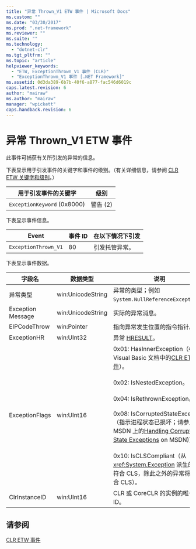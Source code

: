 ```yaml
---
title: "异常 Thrown_V1 ETW 事件 | Microsoft Docs"
ms.custom: ""
ms.date: "03/30/2017"
ms.prod: ".net-framework"
ms.reviewer: ""
ms.suite: ""
ms.technology: 
  - "dotnet-clr"
ms.tgt_pltfrm: ""
ms.topic: "article"
helpviewer_keywords: 
  - "ETW, ExceptionThrown_V1 事件 (CLR)"
  - "ExceptionThrown_V1 事件 [.NET Framework]"
ms.assetid: 0d3da389-6b7b-40f6-a877-fac546d6019c
caps.latest.revision: 6
author: "mairaw"
ms.author: "mairaw"
manager: "wpickett"
caps.handback.revision: 6
---
```

# 异常 Thrown_V1 ETW 事件
此事件可捕获有关所引发的异常的信息。  
  
 下表显示用于引发事件的关键字和事件的级别。（有关详细信息，请参阅 [CLR ETW 关键字和级别](../../../docs/framework/performance/clr-etw-keywords-and-levels.md)。）  
  
|用于引发事件的关键字|级别|  
|----------------|--------|  
|`ExceptionKeyword` \(0x8000\)|警告 \(2\)|  
  
 下表显示事件信息。  
  
|Event|事件 ID|在以下情况下引发|  
|-----------|-----------|--------------|  
|`ExceptionThrown_V1`|80|引发托管异常。|  
  
 下表显示事件数据。  
  
|字段名|数据类型|说明|  
|---------|----------|--------|  
|异常类型|win:UnicodeString|异常的类型；例如 `System.NullReferenceException`。|  
|Exception Message|win:UnicodeString|实际的异常消息。|  
|EIPCodeThrow|win:Pointer|指向异常发生位置的指令指针。|  
|ExceptionHR|win:UInt32|异常 [HRESULT](http://go.microsoft.com/fwlink/?LinkId=179679)。|  
|ExceptionFlags|win:UInt16|0x01: HasInnerException（参见 Visual Basic 文档中的[CLR ETW 事件](../../../docs/framework/performance/clr-etw-events.md)）。<br /><br /> 0x02: IsNestedException。<br /><br /> 0x04: IsRethrownException。<br /><br /> 0x08: IsCorruptedStateException（指示进程状态已损坏；请参见 MSDN 上的[Handling Corrupted State Exceptions](http://go.microsoft.com/fwlink/?LinkId=179681) on MSDN\)）。<br /><br /> 0x10: IsCLSCompliant（从 <xref:System.Exception> 派生的异常符合 CLS，除此之外的异常将不符合 CLS）。|  
|ClrInstanceID|win:UInt16|CLR 或 CoreCLR 的实例的唯一 ID。|  
  
## 请参阅  
 [CLR ETW 事件](../../../docs/framework/performance/clr-etw-events.md)
